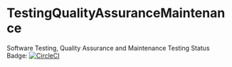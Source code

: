 # TestingQualityAssuranceMaintenance
Software Testing, Quality Assurance and Maintenance
Testing Status Badge: [![CircleCI](https://dl.circleci.com/status-badge/img/circleci/QBrfKadDHsAgQmvvyefecd/KFrc2L1wbtwvtEjLu1Kdbu/tree/main.svg?style=svg)](https://dl.circleci.com/status-badge/redirect/circleci/QBrfKadDHsAgQmvvyefecd/KFrc2L1wbtwvtEjLu1Kdbu/tree/main)
